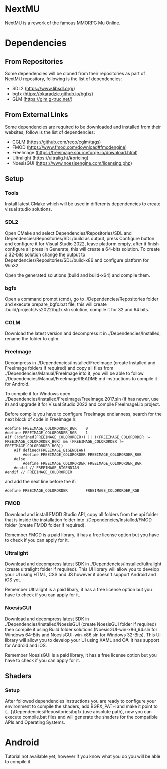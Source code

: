 # NextMU
NextMU is a rework of the famous MMORPG Mu Online.

# Dependencies
## From Repositories
Some dependencies will be cloned from their repositories as part of NextMU repository, following is the list of dependencies:
 - SDL2 (https://www.libsdl.org/)
 - bgfx (https://bkaradzic.github.io/bgfx/)
 - GLM (https://glm.g-truc.net/)
 
## From External Links
Some dependencies are required to be downloaded and installed from their websites, follow is the list of dependencies:
 - CGLM (https://github.com/recp/cglm/tags)
 - FMOD (https://www.fmod.com/download#fmodengine)
 - FreeImage (https://freeimage.sourceforge.io/download.html)
 - Ultralight (https://ultralig.ht/#pricing)
 - NoesisGUI (https://www.noesisengine.com/licensing.php)
 
## Setup
### Tools
Install latest CMake which will be used in differents dependencies to create visual studio solutions.

### SDL2
Open CMake and select Dependencies/Repositories/SDL and Dependencies/Repositories/SDL/build as output, press Configure button and configure it for Visual Studio 2022, leave platform empty, after it finish configure all press in Generate, this will create a 64-bits solution. To create a 32-bits solution change the output to Dependencies/Repositories/SDL/build-x86 and configure platform for Win32.

Open the generated solutions (build and build-x64) and compile them.

### bgfx
Open a command prompt (cmd), go to ./Dependencies/Repositories folder and execute prepare_bgfx.bat file, this will create .build/projects/vs2022/bgfx.sln solution, compile it for 32 and 64 bits.

### CGLM
Download the latest version and decompress it in ./Dependencies/Installed, rename the folder to cglm.

### FreeImage
Decompress in ./Dependencies/Installed/FreeImage (create Installed and FreeImage folders if required) and copy all files from ./Dependencies/Manual/FreeImage into it, you will be able to follow ./Dependencies/Manual/FreeImage/README.md instructions to compile it for Android.

To compile it for Windows open ./Dependencies/Installed/FreeImage/FreeImage.2017.sln (if has newer, use it) and upgrade it for Visual Studio 2022 and compile FreeImageLib project.

Before compile you have to configure FreeImage endianness, search for the next block of code in FreeImage.h:

```
#define FREEIMAGE_COLORORDER_BGR    0
#define FREEIMAGE_COLORORDER_RGB    1
#if (!defined(FREEIMAGE_COLORORDER)) || ((FREEIMAGE_COLORORDER != FREEIMAGE_COLORORDER_BGR) && (FREEIMAGE_COLORORDER != FREEIMAGE_COLORORDER_RGB))
    #if defined(FREEIMAGE_BIGENDIAN)
        #define FREEIMAGE_COLORORDER FREEIMAGE_COLORORDER_RGB
    #else
        #define FREEIMAGE_COLORORDER FREEIMAGE_COLORORDER_BGR
    #endif // FREEIMAGE_BIGENDIAN
#endif // FREEIMAGE_COLORORDER
```

and add the next line before the if:
```
#define FREEIMAGE_COLORORDER        FREEIMAGE_COLORORDER_RGB
```

### FMOD
Download and install FMOD Studio API, copy all folders from the api folder that is inside the installation folder into ./Dependencies/Installed/FMOD folder (create FMOD folder if required).

Remember FMOD is a paid library, it has a free license option but you have to check if you can apply for it.

### Ultralight
Download and decompress latest SDK in ./Dependencies/Installed/ultralight (create ultralight folder if required). This UI library will allow you to develop your UI using HTML, CSS and JS however it doesn't support Android and iOS yet.

Remember Ultralight is a paid libary, it has a free license option but you have to check if you can apply for it.

### NoesisGUI
Download and decompress latest SDK in ./Dependencies/Installed/NoesisGUI (create NoesisGUI folder if required) then compile it using Build folder solutions (NoesisGUI-win-x86_64.sln for Windows 64-Bits and NoesisGUI-win-x86.sln for Windows 32-Bits). This UI library will allow you to develop your UI using XAML and C#. It has support for Android and iOS.

Remember NoesisGUI is a paid library, it has a free license option but you have to check if you can apply for it.

## Shaders
### Setup
After followed dependencies instructions you are ready to configure your environment to compile the shaders, add BGFX_PATH and make it point to {...}\Dependencies\Repositories\bgfx (use absolute path), now you can execute compile.bat files and will generate the shaders for the compatible APIs and Operating Systems.

# Android
Tutorial not available yet, however if you know what you do you will be able to compile it.